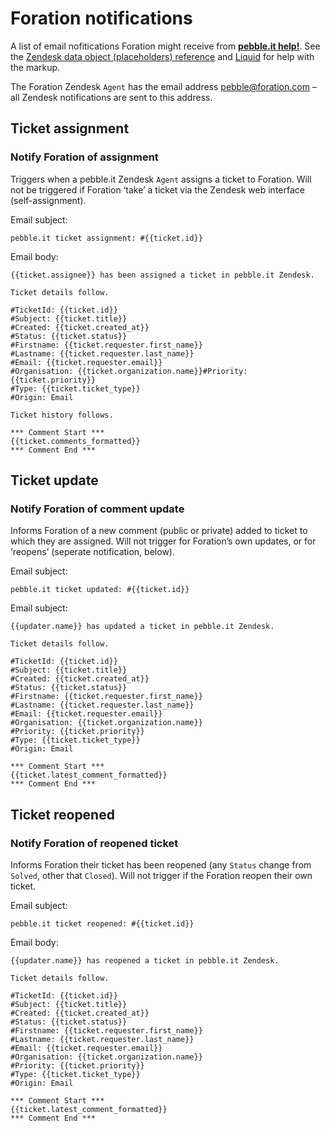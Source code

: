 # Foration notifications

A list of email nofitications Foration might receive from **[pebble.it help!](http://help.pebbleit.com)**. See the [Zendesk data object (placeholders) reference](https://support.zendesk.com/entries/20203943) and [Liquid](https://github.com/Shopify/liquid/wiki/Liquid-for-Designers) for help with the markup.

The Foration Zendesk `Agent` has the email address pebble@foration.com – all Zendesk notifications are sent to this address.

## Ticket assignment

### Notify Foration of assignment

Triggers when a pebble.it Zendesk `Agent` assigns a ticket to Foration. Will not be triggered if Foration ‘take’ a ticket via the Zendesk web interface (self-assignment).

Email subject:

	pebble.it ticket assignment: #{{ticket.id}}

Email body:

	{{ticket.assignee}} has been assigned a ticket in pebble.it Zendesk.
	
	Ticket details follow.
	
	#TicketId: {{ticket.id}}
	#Subject: {{ticket.title}}
	#Created: {{ticket.created_at}}
	#Status: {{ticket.status}}
	#Firstname: {{ticket.requester.first_name}}
	#Lastname: {{ticket.requester.last_name}}
	#Email: {{ticket.requester.email}}
	#Organisation: {{ticket.organization.name}}#Priority: {{ticket.priority}}
	#Type: {{ticket.ticket_type}}
	#Origin: Email
	
	Ticket history follows.
	
	*** Comment Start ***
	{{ticket.comments_formatted}}
	*** Comment End ***

## Ticket update

### Notify Foration of comment update

Informs Foration of a new comment (public or private) added to ticket to which they are assigned. Will not trigger for Foration’s own updates, or for ‘reopens’ (seperate notification, below).

Email subject:

	pebble.it ticket updated: #{{ticket.id}}

Email subject:

	{{updater.name}} has updated a ticket in pebble.it Zendesk.
	
	Ticket details follow.
	
	#TicketId: {{ticket.id}}
	#Subject: {{ticket.title}}
	#Created: {{ticket.created_at}}
	#Status: {{ticket.status}}
	#Firstname: {{ticket.requester.first_name}}
	#Lastname: {{ticket.requester.last_name}}
	#Email: {{ticket.requester.email}}
	#Organisation: {{ticket.organization.name}}
	#Priority: {{ticket.priority}}
	#Type: {{ticket.ticket_type}}
	#Origin: Email
	
	*** Comment Start ***
	{{ticket.latest_comment_formatted}}
	*** Comment End ***

## Ticket reopened

### Notify Foration of reopened ticket

Informs Foration their ticket has been reopened (any `Status` change from `Solved`, other that `Closed`). Will not trigger if the Foration reopen their own ticket.

Email subject:

	pebble.it ticket reopened: #{{ticket.id}}

Email body:

	{{updater.name}} has reopened a ticket in pebble.it Zendesk.
	
	Ticket details follow.
	
	#TicketId: {{ticket.id}}
	#Subject: {{ticket.title}}
	#Created: {{ticket.created_at}}
	#Status: {{ticket.status}}
	#Firstname: {{ticket.requester.first_name}}
	#Lastname: {{ticket.requester.last_name}}
	#Email: {{ticket.requester.email}}
	#Organisation: {{ticket.organization.name}}
	#Priority: {{ticket.priority}}
	#Type: {{ticket.ticket_type}}
	#Origin: Email
	
	*** Comment Start ***
	{{ticket.latest_comment_formatted}}
	*** Comment End ***